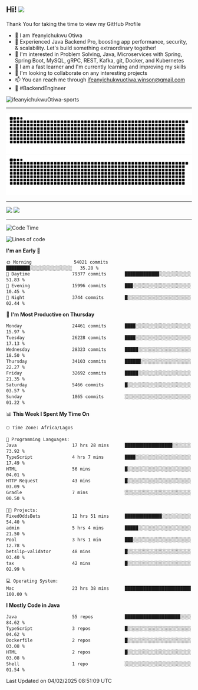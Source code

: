 <!-- BLOG-POST-LIST:START --><!-- BLOG-POST-LIST:END -->

## Hi! <img src="https://media.giphy.com/media/hvRJCLFzcasrR4ia7z/giphy.gif" width="4%"> 

Thank You for taking the time to view my GitHub Profile

- 👋 I am Ifeanyichukwu Otiwa
- 🚀 Experienced Java Backend Pro, boosting app performance, security, & scalability. Let's build something extraordinary together!
- 👀 I'm interested in Problem Solving, Java, Microservices with Spring, Spring Boot, MySQL, gRPC, REST, Kafka, git, Docker, and Kubernetes
- 🌱 I am a fast learner and I'm currently learning and improving my skills
- 💞️ I'm looking to collaborate on any interesting projects
- 📫 You can reach me through ifeanyichukwuotiwa.winson@gmail.com
- 🚀 #BackendEngineer

<p align="left" marginTop="10px"> <img src="https://komarev.com/ghpvc/?username=ifeanyichukwuOtiwa-sports&label=Profile%20views&color=0e75b6&style=for-the-badge" alt="ifeanyichukwuOtiwa-sports" /> </p>

***

<!--🐍📈SNAKEGRAPH / 🌐WEBSITE: https://github.com/Platane/snk -->
![github contribution grid snake animation](https://raw.githubusercontent.com/ifeanyichukwuOtiwa-sports/ifeanyichukwuOtiwa-sports/output/github-contribution-grid-snake-dark.svg#gh-dark-mode-only)![github contribution grid snake animation](https://raw.githubusercontent.com/ifeanyichukwuOtiwa-sports/ifeanyichukwuOtiwa-sports/output/github-contribution-grid-snake.svg#gh-light-mode-only)

***

<p float="left">
  <img float="left" src="https://github-readme-stats.vercel.app/api?username=ifeanyichukwuOtiwa-sports&count_private=true&include_all_commits=true&theme=react&show_icons=true" />
  <img float="right" src="https://github-readme-stats.vercel.app/api/top-langs/?username=ifeanyichukwuOtiwa-sports&layout=compact&show_icons=true&theme=react" /> 
</p>

***



<!--START_SECTION:waka-->
![Code Time](http://img.shields.io/badge/Code%20Time-3%2C421%20hrs%2039%20mins-blue)

![Lines of code](https://img.shields.io/badge/From%20Hello%20World%20I%27ve%20Written-38.2%20million%20lines%20of%20code-blue)

**I'm an Early 🐤** 

```text
🌞 Morning                54021 commits       █████████░░░░░░░░░░░░░░░░   35.28 % 
🌆 Daytime                79377 commits       █████████████░░░░░░░░░░░░   51.83 % 
🌃 Evening                15996 commits       ███░░░░░░░░░░░░░░░░░░░░░░   10.45 % 
🌙 Night                  3744 commits        █░░░░░░░░░░░░░░░░░░░░░░░░   02.44 % 
```
📅 **I'm Most Productive on Thursday** 

```text
Monday                   24461 commits       ████░░░░░░░░░░░░░░░░░░░░░   15.97 % 
Tuesday                  26228 commits       ████░░░░░░░░░░░░░░░░░░░░░   17.13 % 
Wednesday                28323 commits       █████░░░░░░░░░░░░░░░░░░░░   18.50 % 
Thursday                 34103 commits       ██████░░░░░░░░░░░░░░░░░░░   22.27 % 
Friday                   32692 commits       █████░░░░░░░░░░░░░░░░░░░░   21.35 % 
Saturday                 5466 commits        █░░░░░░░░░░░░░░░░░░░░░░░░   03.57 % 
Sunday                   1865 commits        ░░░░░░░░░░░░░░░░░░░░░░░░░   01.22 % 
```


📊 **This Week I Spent My Time On** 

```text
🕑︎ Time Zone: Africa/Lagos

💬 Programming Languages: 
Java                     17 hrs 28 mins      ██████████████████░░░░░░░   73.92 % 
TypeScript               4 hrs 7 mins        ████░░░░░░░░░░░░░░░░░░░░░   17.49 % 
HTML                     56 mins             █░░░░░░░░░░░░░░░░░░░░░░░░   04.01 % 
HTTP Request             43 mins             █░░░░░░░░░░░░░░░░░░░░░░░░   03.09 % 
Gradle                   7 mins              ░░░░░░░░░░░░░░░░░░░░░░░░░   00.50 % 

🐱‍💻 Projects: 
FixedOddsBets            12 hrs 51 mins      ██████████████░░░░░░░░░░░   54.40 % 
admin                    5 hrs 4 mins        █████░░░░░░░░░░░░░░░░░░░░   21.50 % 
Pool                     3 hrs 1 min         ███░░░░░░░░░░░░░░░░░░░░░░   12.78 % 
betslip-validator        48 mins             █░░░░░░░░░░░░░░░░░░░░░░░░   03.40 % 
tax                      42 mins             █░░░░░░░░░░░░░░░░░░░░░░░░   02.99 % 

💻 Operating System: 
Mac                      23 hrs 38 mins      █████████████████████████   100.00 % 
```

**I Mostly Code in Java** 

```text
Java                     55 repos            █████████████████████░░░░   84.62 % 
TypeScript               3 repos             █░░░░░░░░░░░░░░░░░░░░░░░░   04.62 % 
Dockerfile               2 repos             █░░░░░░░░░░░░░░░░░░░░░░░░   03.08 % 
HTML                     2 repos             █░░░░░░░░░░░░░░░░░░░░░░░░   03.08 % 
Shell                    1 repo              ░░░░░░░░░░░░░░░░░░░░░░░░░   01.54 % 
```




 Last Updated on 04/02/2025 08:51:09 UTC
<!--END_SECTION:waka-->

<!--
<p align="center">
![trophy](https://github-profile-trophy.vercel.app/?username=ifeanyichukwuOtiwa-sports&theme=onedark) (https://github.com/ryo-ma/github-profile-trophy)
</p>
-->

<!---
ifeanyi-otiwa/ifeanyi-otiwa is a ✨ special ✨ repository because its `README.md` (this file) appears on your GitHub profile.
You can click the Preview link to take a look at your changes.
--->
